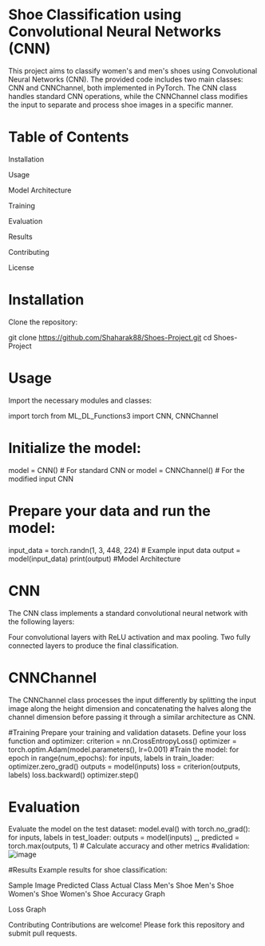 # Shoe Classification using Convolutional Neural Networks (CNN)
This project aims to classify women's and men's shoes using Convolutional Neural Networks (CNN). The provided code includes two main classes: CNN and CNNChannel, both implemented in PyTorch. The CNN class handles standard CNN operations, while the CNNChannel class modifies the input to separate and process shoe images in a specific manner.
# Table of Contents
Installation

Usage

Model Architecture

Training

Evaluation

Results

Contributing

License


# Installation
Clone the repository:

git clone https://github.com/Shaharak88/Shoes-Project.git
cd Shoes-Project


# Usage
Import the necessary modules and classes:

import torch
from ML_DL_Functions3 import CNN, CNNChannel
# Initialize the model:


model = CNN()  # For standard CNN
or
model = CNNChannel()  # For the modified input CNN

# Prepare your data and run the model:


input_data = torch.randn(1, 3, 448, 224)  # Example input data
output = model(input_data)
print(output)
#Model Architecture
# CNN
The CNN class implements a standard convolutional neural network with the following layers:

Four convolutional layers with ReLU activation and max pooling.
Two fully connected layers to produce the final classification.
# CNNChannel
The CNNChannel class processes the input differently by splitting the input image along the height dimension and concatenating the halves along the channel dimension before passing it through a similar architecture as CNN.

#Training
Prepare your training and validation datasets.
Define your loss function and optimizer:
criterion = nn.CrossEntropyLoss()
optimizer = torch.optim.Adam(model.parameters(), lr=0.001)
#Train the model:
for epoch in range(num_epochs):
    for inputs, labels in train_loader:
        optimizer.zero_grad()
        outputs = model(inputs)
        loss = criterion(outputs, labels)
        loss.backward()
        optimizer.step()
# Evaluation
Evaluate the model on the test dataset:
model.eval()
with torch.no_grad():
    for inputs, labels in test_loader:
        outputs = model(inputs)
        _, predicted = torch.max(outputs, 1)
        # Calculate accuracy and other metrics
#validation:
![image](https://github.com/Shaharak88/Shoes-Project/assets/95345116/6cd4e1a2-1ebb-496c-a721-3022e1de995a)

#Results
Example results for shoe classification:

Sample Image	Predicted Class	Actual Class
Men's Shoe	Men's Shoe
Women's Shoe	Women's Shoe
Accuracy Graph

Loss Graph

Contributing
Contributions are welcome! Please fork this repository and submit pull requests.
